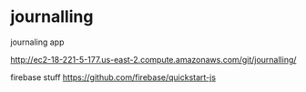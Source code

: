 # journalling
journaling app

http://ec2-18-221-5-177.us-east-2.compute.amazonaws.com/git/journalling/

firebase stuff 
https://github.com/firebase/quickstart-js
